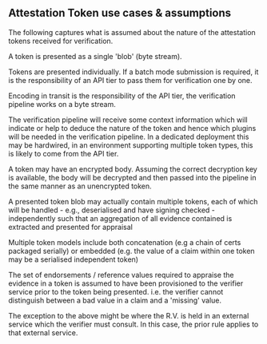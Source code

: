 ## Attestation Token use cases & assumptions
The following captures what is assumed about the nature of the attestation tokens received for verification.

A token is presented as a single 'blob' (byte stream).

Tokens are presented individually. If a batch mode submission is required, it is the responsibility of an API tier to pass them for verification one by one.

Encoding in transit is the responsibility of the API tier, the verification pipeline works on a byte stream.

The verification pipeline will receive some context information which will indicate or help to deduce the nature of the token and hence which plugins will be needed in the verification pipeline. In a dedicated deployment this may be hardwired, in an environment supporting multiple token types, this is likely to come from the API tier.

A token may have an encrypted body. Assuming the correct decryption key is available, the body will be decrypted and then passed into the pipeline in the same manner as an unencrypted token.

A presented token blob may actually contain multiple tokens, each of which will be handled - e.g., deserialised and have signing checked - independently such that an aggregation of all evidence contained is extracted and presented for appraisal

Multiple token models include both concatenation (e.g a chain of certs packaged serially) or embedded (e.g. the value of a claim within one token may be a serialised independent token)

The set of endorsements / reference values required to appraise the evidence in a token is assumed to have been provisioned to the verifier service prior to the token being presented. i.e. the verifier cannot distinguish between a bad value in a claim and a 'missing' value.

The exception to the above might be where the R.V. is held in an external service which the verifier must consult. In this case, the prior rule applies to that external service.
